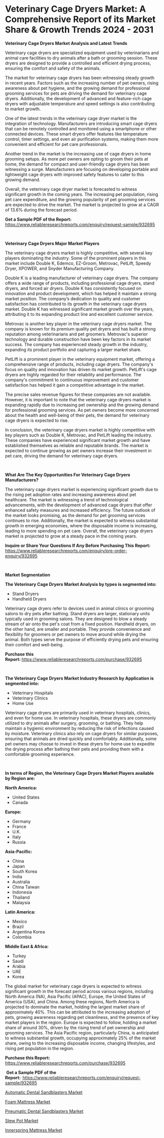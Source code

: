 <p><h1>Veterinary Cage Dryers Market: A Comprehensive Report of its Market Share & Growth Trends 2024 - 2031</h1></p><p><strong>Veterinary Cage Dryers Market Analysis and Latest Trends</strong></p>
<p><p>Veterinary cage dryers are specialized equipment used by veterinarians and animal care facilities to dry animals after a bath or grooming session. These dryers are designed to provide a controlled and efficient drying process, ensuring the comfort and safety of the animals.</p><p>The market for veterinary cage dryers has been witnessing steady growth in recent years. Factors such as the increasing number of pet owners, rising awareness about pet hygiene, and the growing demand for professional grooming services for pets are driving the demand for veterinary cage dryers. Additionally, the development of advanced and feature-rich cage dryers with adjustable temperature and speed settings is also contributing to market growth.</p><p>One of the latest trends in the veterinary cage dryer market is the integration of technology. Manufacturers are introducing smart cage dryers that can be remotely controlled and monitored using a smartphone or other connected devices. These smart dryers offer features like temperature control, timer settings, and even air purification systems, making them more convenient and efficient for pet care professionals.</p><p>Another trend in the market is the increasing use of cage dryers in home grooming setups. As more pet owners are opting to groom their pets at home, the demand for compact and user-friendly cage dryers has been witnessing a surge. Manufacturers are focusing on developing portable and lightweight cage dryers with improved safety features to cater to this growing demand.</p><p>Overall, the veterinary cage dryer market is forecasted to witness significant growth in the coming years. The increasing pet population, rising pet care expenditure, and the growing popularity of pet grooming services are expected to drive the market. The market is projected to grow at a CAGR of 13.6% during the forecast period.</p></p>
<p><strong>Get a Sample PDF of the Report:&nbsp;</strong> <a href="https://www.reliableresearchreports.com/enquiry/request-sample/932695">https://www.reliableresearchreports.com/enquiry/request-sample/932695</a></p>
<p>&nbsp;</p>
<p><strong>Veterinary Cage Dryers Major Market Players</strong></p>
<p><p>The veterinary cage dryers market is highly competitive, with several key players dominating the industry. Some of the prominent players in this market include Double K, Edemco, EZ-Groom, Metrovac, PetLift, Speedy Dryer, XPOWER, and Snyder Manufacturing Company.</p><p>Double K is a leading manufacturer of veterinary cage dryers. The company offers a wide range of products, including professional cage dryers, stand dryers, and forced air dryers. Double K has consistently focused on innovation and product development, which has helped it maintain a strong market position. The company’s dedication to quality and customer satisfaction has contributed to its growth in the veterinary cage dryers market. Double K has witnessed significant market growth over the years, attributing it to its expanding product line and excellent customer service.</p><p>Metrovac is another key player in the veterinary cage dryers market. The company is known for its premium quality pet dryers and has built a strong reputation among veterinarians and pet groomers. Metrovac's superior technology and durable construction have been key factors in its market success. The company has experienced steady growth in the industry, expanding its product portfolio and capturing a larger market share.</p><p>PetLift is a prominent player in the veterinary equipment market, offering a comprehensive range of products, including cage dryers. The company's focus on quality and innovation has driven its market growth. PetLift's cage dryers are highly regarded for their reliability and performance. The company's commitment to continuous improvement and customer satisfaction has helped it gain a competitive advantage in the market.</p><p>The precise sales revenue figures for these companies are not available. However, it is important to note that the veterinary cage dryers market is expanding rapidly due to increasing pet ownership and the growing demand for professional grooming services. As pet owners become more concerned about the health and well-being of their pets, the demand for veterinary cage dryers is expected to rise.</p><p>In conclusion, the veterinary cage dryers market is highly competitive with key players such as Double K, Metrovac, and PetLift leading the industry. These companies have experienced significant market growth and have established themselves as reliable and reputable brands. The market is expected to continue growing as pet owners increase their investment in pet care, driving the demand for veterinary cage dryers.</p></p>
<p>&nbsp;</p>
<p><strong>What Are The Key Opportunities For Veterinary Cage Dryers Manufacturers?</strong></p>
<p><p>The veterinary cage dryers market is experiencing significant growth due to the rising pet adoption rates and increasing awareness about pet healthcare. The market is witnessing a trend of technological advancements, with the development of advanced cage dryers that offer enhanced safety measures and increased efficiency. The future outlook of the market looks promising, as the demand for pet grooming services continues to rise. Additionally, the market is expected to witness substantial growth in emerging economies, where the disposable income is increasing, leading to more spending on pet care. Overall, the veterinary cage dryers market is projected to grow at a steady pace in the coming years.</p></p>
<p><strong>Inquire or Share Your Questions If Any Before Purchasing This Report:</strong> <a href="https://www.reliableresearchreports.com/enquiry/pre-order-enquiry/932695">https://www.reliableresearchreports.com/enquiry/pre-order-enquiry/932695</a></p>
<p>&nbsp;</p>
<p><strong>Market Segmentation</strong></p>
<p><strong>The Veterinary Cage Dryers Market Analysis by types is segmented into:</strong></p>
<p><ul><li>Stand Dryers</li><li>Handheld Dryers</li></ul></p>
<p><p>Veterinary cage dryers refer to devices used in animal clinics or grooming salons to dry pets after bathing. Stand dryers are larger, stationary units typically used in grooming salons. They are designed to blow a steady stream of air onto the pet's coat from a fixed position. Handheld dryers, on the other hand, are smaller and portable. They provide convenience and flexibility for groomers or pet owners to move around while drying the animal. Both types serve the purpose of efficiently drying pets and ensuring their comfort and well-being.</p></p>
<p><strong>Purchase this Report:&nbsp;</strong><a href="https://www.reliableresearchreports.com/purchase/932695">https://www.reliableresearchreports.com/purchase/932695</a></p>
<p>&nbsp;</p>
<p><strong>The Veterinary Cage Dryers Market Industry Research by Application is segmented into:</strong></p>
<p><ul><li>Veterinary Hospitals</li><li>Veterinary Clinics</li><li>Home Use</li></ul></p>
<p><p>Veterinary cage dryers are primarily used in veterinary hospitals, clinics, and even for home use. In veterinary hospitals, these dryers are commonly utilized to dry animals after surgery, grooming, or bathing. They help maintain a hygienic environment by reducing the risk of infections caused by moisture. Veterinary clinics also rely on cage dryers for similar purposes, ensuring that animals are dried quickly and comfortably. Additionally, some pet owners may choose to invest in these dryers for home use to expedite the drying process after bathing their pets and providing them with a comfortable grooming experience.</p></p>
<p>&nbsp;</p>
<p><strong>In terms of Region, the Veterinary Cage Dryers Market Players available by Region are:</strong></p>
<p>
    <p> <strong> North America: </strong>
        <ul>
            <li>United States</li>
            <li>Canada</li>
        </ul>
        </p> 
    <p> <strong> Europe: </strong>
        <ul>
            <li>Germany</li>
            <li>France</li>
            <li>U.K.</li>
            <li>Italy</li>
            <li>Russia</li>
        </ul>
        </p> 
    <p> <strong> Asia-Pacific: </strong>
        <ul>
            <li>China</li>
            <li>Japan</li>
            <li>South Korea</li>
            <li>India</li>
            <li>Australia</li>
            <li>China Taiwan</li>
            <li>Indonesia</li>
            <li>Thailand</li>
            <li>Malaysia</li>
        </ul>
        </p> 
    <p> <strong> Latin America: </strong>
        <ul>
            <li>Mexico</li>
            <li>Brazil</li>
            <li>Argentina Korea</li>
            <li>Colombia</li>
        </ul>
        </p> 
    <p> <strong> Middle East & Africa: </strong>
        <ul>
            <li>Turkey</li>
            <li>Saudi</li>
            <li>Arabia</li>
            <li>UAE</li>
            <li>Korea</li>
        </ul>
    </p>
    </p>
<p><p>The global market for veterinary cage dryers is expected to witness significant growth in the forecast period across various regions, including North America (NA), Asia Pacific (APAC), Europe, the United States of America (USA), and China. Among these regions, North America is projected to dominate the market, holding the largest market share of approximately 40%. This can be attributed to the increasing adoption of pets, growing awareness regarding pet cleanliness, and the presence of key market players in the region. Europe is expected to follow, holding a market share of around 30%, driven by the rising trend of pet ownership and grooming services. The Asia Pacific region, particularly China, is anticipated to witness substantial growth, occupying approximately 25% of the market share, owing to the increasing disposable income, changing lifestyles, and rising pet population in the region.</p></p>
<p><strong>Purchase this Report: </strong><a href="https://www.reliableresearchreports.com/purchase/932695">https://www.reliableresearchreports.com/purchase/932695</a></p>
<p>&nbsp;<strong>Get a Sample PDF of the Report:&nbsp;&nbsp;</strong><a href="https://www.reliableresearchreports.com/enquiry/request-sample/932695">https://www.reliableresearchreports.com/enquiry/request-sample/932695</a></p>
<p><strong></strong></p>
<p><p><a href="https://github.com/nicholepatriciadoylenwnrjr0/Market-Research-Report-List-1/blob/main/automatic-dental-sandblasters-market.md">Automatic Dental Sandblasters Market</a></p><p><a href="https://medium.com/@jensenklein/decoding-foam-mattress-market-metrics-market-share-trends-and-growth-patterns-8cf0135d637e">Foam Mattress Market</a></p><p><a href="https://github.com/danielneavesallisons03mba/Market-Research-Report-List-1/blob/main/pneumatic-dental-sandblasters-market.md">Pneumatic Dental Sandblasters Market</a></p><p><a href="https://medium.com/@jensenklein/analyzing-stew-pot-market-global-industry-perspective-and-forecast-2024-to-2031-a16e73f32587">Stew Pot Market</a></p><p><a href="https://medium.com/@jensenklein/innerspring-mattress-nbsp-market-focuses-on-market-share-size-and-projected-forecast-till-2031-f579ad1b7d0c">Innerspring Mattress Market</a></p></p>